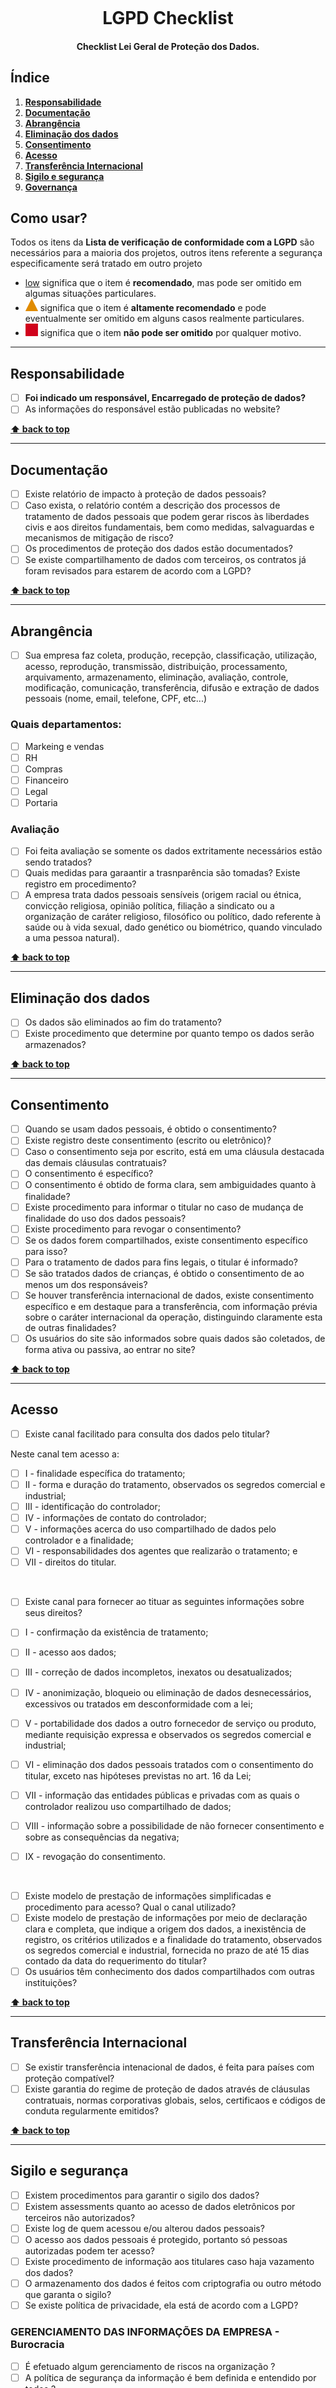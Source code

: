 <h1 align="center">
<br>
  <br>
    <br>
  LGPD Checklist
  <br>
</h1>

<h4 align="center">Checklist Lei Geral de Proteção dos Dados.</h4>

## Índice

1. **[Responsabilidade](#responsabilidade)**
2. **[Documentação](#documentação)**
3. **[Abrangência](#abrangência)**
4. **[Eliminação dos dados](#eliminação_dos_dados)**
5. **[Consentimento](#consentimento)**
6. **[Acesso](#acesso)**
7. **[Transferência Internacional](#transferência_internacional)**
8. **[Sigilo e segurança](#sigilo_e_segurança)**
9. **[Governança](#governança)**


## Como usar?

Todos os itens da **Lista de verificação de conformidade com a LGPD** são necessários para a maioria dos projetos, outros itens referente a segurança especificamente será tratado em outro projeto

* [low](https://github.com/elderofz1on/z1on_archive/blob/main/LGPD/checklist/images/low.svg)  significa que o item é **recomendado**, mas pode ser omitido em algumas situações particulares.
* ![Medium](https://github.com/elderofz1on/z1on_archive/blob/main/LGPD/checklist/images/medium.svg) significa que o item é **altamente recomendado** e pode eventualmente ser omitido em alguns casos realmente particulares. 
* ![High](https://github.com/elderofz1on/z1on_archive/blob/main/LGPD/checklist/images/high.svg) significa que o item **não pode ser omitido** por qualquer motivo. 

---

## Responsabilidade

* [ ] **Foi indicado um responsável, Encarregado de proteção de dados?**
* [ ] As informações do responsável estão publicadas no website?

**[⬆ back to top](#índice)**

---

## Documentação

* [ ] Existe relatório de impacto à proteção de dados pessoais?
* [ ] Caso exista, o relatório contém a descrição dos processos de tratamento de dados pessoais que podem gerar riscos às liberdades civis e aos direitos fundamentais, bem como medidas, salvaguardas e mecanismos de mitigação de risco?
* [ ] Os procedimentos de proteção dos dados estão documentados?
* [ ] Se existe compartilhamento de dados com terceiros, os contratos já foram revisados para estarem de acordo com a LGPD?

**[⬆ back to top](#índice)**

---

## Abrangência

* [ ] Sua empresa faz coleta, produção, recepção, classificação, utilização, acesso, reprodução, transmissão, distribuição, processamento, arquivamento, armazenamento, eliminação, avaliação, controle, modificação, comunicação, transferência, difusão e extração de dados pessoais (nome, email, telefone, CPF, etc...)

### Quais departamentos:

* [ ] Markeing e vendas
* [ ] RH
* [ ] Compras
* [ ] Financeiro
* [ ] Legal
* [ ] Portaria

### Avaliação

* [ ] Foi feita avaliação se somente os dados extritamente necessários estão sendo tratados?
* [ ] Quais medidas para garaantir a trasnparência são tomadas? Existe registro em procedimento?
* [ ] A empresa trata dados pessoais sensíveis (origem racial ou étnica, convicção religiosa, opinião política, filiação a sindicato ou a organização de caráter religioso, filosófico ou político, dado referente à saúde ou à vida sexual, dado genético ou biométrico, quando vinculado a uma pessoa natural).

**[⬆ back to top](#índice)**

---


## Eliminação dos dados

* [ ] Os dados são eliminados ao fim do tratamento?
* [ ] Existe procedimento que determine por quanto tempo os dados serão armazenados?

**[⬆ back to top](#índice)**

---

## Consentimento

* [ ] Quando se usam dados pessoais, é obtido o consentimento?
* [ ] Existe registro deste consentimento (escrito ou eletrônico)?
* [ ] Caso o consentimento seja por escrito, está em uma cláusula destacada das demais cláusulas contratuais?
* [ ] O consentimento é específico?
* [ ] O consentimento é obtido de forma clara, sem ambiguidades quanto à finalidade?
* [ ] Existe procedimento para informar o titular no caso de mudança de finalidade do uso dos dados pessoais?
* [ ] Existe procedimento para revogar o consentimento?
* [ ] Se os dados forem compartilhados, existe consentimento específico para isso?
* [ ] Para o tratamento de dados para fins legais, o titular é informado?
* [ ] Se são tratados dados de crianças, é obtido o consentimento de ao menos um dos responsáveis?
* [ ] Se houver transferência internacional de dados, existe consentimento específico e em destaque para a transferência, com informação prévia sobre o caráter internacional da operação, distinguindo claramente esta de outras finalidades?
* [ ] Os usuários do site são informados sobre quais dados são coletados, de forma ativa ou passiva, ao entrar no site?

**[⬆ back to top](#índice)**

---

## Acesso 

* [ ] Existe canal facilitado para consulta dos dados pelo titular?

Neste canal tem acesso a:


* [ ] I - finalidade específica do tratamento; 
* [ ] II - forma e duração do tratamento, observados os segredos comercial e industrial; 
* [ ] III - identificação do controlador; 
* [ ] IV - informações de contato do controlador; 
* [ ] V - informações acerca do uso compartilhado de dados pelo controlador e a finalidade; 
* [ ] VI - responsabilidades dos agentes que realizarão o tratamento; e 
* [ ] VII - direitos do titular. 

<br>

* [ ] Existe canal para fornecer ao tituar as seguintes informações sobre seus direitos? 

* [ ] I - confirmação da existência de tratamento; 
* [ ] II - acesso aos dados; 
* [ ] III - correção de dados incompletos, inexatos ou desatualizados;
* [ ] IV - anonimização, bloqueio ou eliminação de dados desnecessários, excessivos ou tratados em desconformidade com a lei; 
* [ ] V - portabilidade dos dados a outro fornecedor de serviço ou produto, mediante requisição expressa e observados os segredos comercial e industrial;
* [ ] VI - eliminação dos dados pessoais tratados com o consentimento do titular, exceto nas hipóteses previstas no art. 16 da Lei;
* [ ] VII - informação das entidades públicas e privadas com as quais o controlador realizou uso compartilhado de dados; 
* [ ] VIII - informação sobre a possibilidade de não fornecer consentimento e sobre as consequências da negativa; 
* [ ] IX - revogação do consentimento.

<br>

* [ ] Existe modelo de prestação de informações simplificadas e procedimento para acesso? Qual o canal utilizado?
* [ ] Existe modelo de prestação de informações por meio de declaração clara e completa, que indique a origem dos dados, a inexistência de registro, os critérios utilizados e a finalidade do tratamento, observados os segredos comercial e industrial, fornecida no prazo de até 15 dias contado da data do requerimento do titular?
* [ ] Os usuários têm conhecimento dos dados compartilhados com outras instituições?

**[⬆ back to top](#índice)**

---


## Transferência Internacional

* [ ] Se existir transferência intenacional de dados, é feita para países com proteção compatível?
* [ ] Existe garantia do regime de proteção de dados através de cláusulas contratuais, normas corporativas globais, selos, certificaos e códigos de conduta regularmente emitidos?

**[⬆ back to top](#índice)**

---

## Sigilo e segurança

* [ ] Existem procedimentos para garantir o sigilo dos dados?
* [ ] Existem assessments quanto ao acesso de dados eletrônicos por terceiros não autorizados?
* [ ] Existe log de quem acessou e/ou alterou dados pessoais?
* [ ] O acesso aos dados pessoais é protegido, portanto só pessoas autorizadas podem ter acesso?
* [ ] Existe procedimento de informação aos titulares caso haja vazamento dos dados?
* [ ] O armazenamento dos dados é feitos com criptografia ou outro método que garanta o sigilo?
* [ ] Se existe política de privacidade, ela está de acordo com a LGPD?

### GERENCIAMENTO DAS INFORMAÇÕES DA EMPRESA - Burocracia

* [ ] É efetuado algum gerenciamento de riscos na organização ?
* [ ] A política de segurança da informação é bem definida e entendido por todos ?
* [ ] É feito revisão periódica dos itens de segurança pelo comitê responsável ?
* [ ] Os riscos terceirizados estão embasados em contrato para garantir a proteção dos dados pessoais ?

### CIÊNCIA DA RESPONSABILIDADE - Conscientização

* [ ] Os funcionários recebem treinamentos periódicos para garantir o conhecimento de suas responsabilidades ?

### CONTROLES DE ACESSO - Segurança física

* [ ] Existe na empresa hábito de restrição de acesso físico somente para quem é permitido ?

### CONTROLES DE ACESSO - Segurança digital

* [ ] Existe na empresa hábito de restrição de acesso digital somente para os administradores de rede ?
* [ ] Os dados são mascarados para técnicos de atendimento terem acesso somente ao que precisam ?
* [ ] Existe um processo de descarte de equipamentos cuidadoso para que os dados não sejam roubados ?
* [ ] Existe uma área isolada só para guardar dados pessoais ?

### MEIOS DE PROTEÇÃO - Segurança em computador e rede

* [ ] Os computadores tem antivírus ?
* [ ] Existe autenticação por FSSO ?
* [ ] Existem controles para midia removível ?
* [ ] Os softwares e o sistema operacional são atualizados com frequência ?
* [ ] Existem métodos de desenvolvimento seguro para os sistemas ?
* [ ] Existe limitação com o mínimo possível de administradores masters na rede ?
* [ ] As credenciais têm características de senha forte ?
* [ ] Existe monitoramento que mapeia quem está violando dados pessoais ?
* [ ] É feito periodicamente backups e a validação do mesmo ?
* [ ] A comunicação com o controlador é feito periodicamente para realizar um levantamento dos eventos ocorridos naquele período ?
* [ ] Existem firewalls na borda da rede ?
* [ ] É utilizado algum tipo de detecção e prevenção de violação de dados pessoais por meio do IPS ?
* [ ] São aplicadas medidas de regulamentação às normas mais conhecidas de padronização dos itens de segurança ?
* [ ] Os logs são guardados em um gerenciador de logs ?



**[⬆ back to top](#índice)**

---


## Governança

* [ ] Existem regras de boas práticas e de governança que estabeleçam as condições de organização, o regime de funcionamento, os procedimentos, incluindo reclamações e petições de titulares, as normas de segurança, os padrões técnicos, as obrigações específicas para os diversos envolvidos no tratamento, as ações educativas, os mecanismos internos de supervisão e de mitigação de riscos e outros aspectos relacionados ao tratamento de dados pessoais.

**[⬆ back to top](#índice)**

---

[low_img]: data/images/priority/low.svg
[medium_img]: data/images/priority/medium.svg
[high_img]: data/images/priority/high.svg
